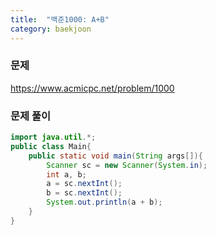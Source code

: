 ```yaml
---
title:  "백준1000: A+B"
category: baekjoon
---
```




### 문제

https://www.acmicpc.net/problem/1000



### 문제 풀이

```java
import java.util.*;
public class Main{
	public static void main(String args[]){
		Scanner sc = new Scanner(System.in);
		int a, b;
		a = sc.nextInt();
		b = sc.nextInt();
		System.out.println(a + b);
	}
}
```
